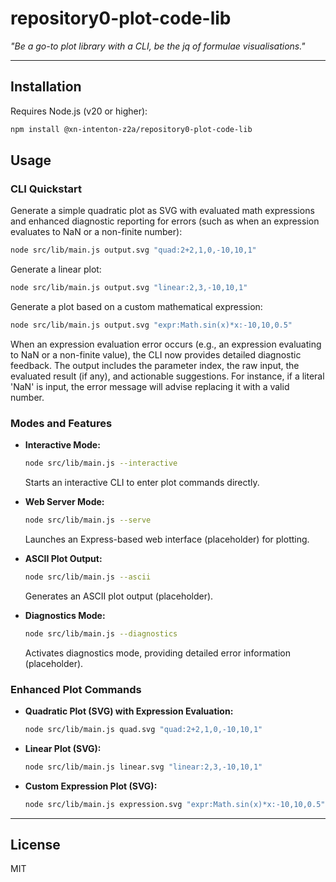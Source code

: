 # repository0-plot-code-lib

_"Be a go-to plot library with a CLI, be the jq of formulae visualisations."_

---

## Installation

Requires Node.js (v20 or higher):

```bash
npm install @xn-intenton-z2a/repository0-plot-code-lib
```

## Usage

### CLI Quickstart

Generate a simple quadratic plot as SVG with evaluated math expressions and enhanced diagnostic reporting for errors (such as when an expression evaluates to NaN or a non-finite number):

```bash
node src/lib/main.js output.svg "quad:2+2,1,0,-10,10,1"
```

Generate a linear plot:

```bash
node src/lib/main.js output.svg "linear:2,3,-10,10,1"
```

Generate a plot based on a custom mathematical expression:

```bash
node src/lib/main.js output.svg "expr:Math.sin(x)*x:-10,10,0.5"
```

When an expression evaluation error occurs (e.g., an expression evaluating to NaN or a non-finite value), the CLI now provides detailed diagnostic feedback. The output includes the parameter index, the raw input, the evaluated result (if any), and actionable suggestions. For instance, if a literal 'NaN' is input, the error message will advise replacing it with a valid number.

### Modes and Features

- **Interactive Mode:**

  ```bash
  node src/lib/main.js --interactive
  ```

  Starts an interactive CLI to enter plot commands directly.

- **Web Server Mode:**

  ```bash
  node src/lib/main.js --serve
  ```

  Launches an Express-based web interface (placeholder) for plotting.

- **ASCII Plot Output:**

  ```bash
  node src/lib/main.js --ascii
  ```

  Generates an ASCII plot output (placeholder).

- **Diagnostics Mode:**

  ```bash
  node src/lib/main.js --diagnostics
  ```

  Activates diagnostics mode, providing detailed error information (placeholder).

### Enhanced Plot Commands

- **Quadratic Plot (SVG) with Expression Evaluation:**

  ```bash
  node src/lib/main.js quad.svg "quad:2+2,1,0,-10,10,1"
  ```

- **Linear Plot (SVG):**

  ```bash
  node src/lib/main.js linear.svg "linear:2,3,-10,10,1"
  ```

- **Custom Expression Plot (SVG):**

  ```bash
  node src/lib/main.js expression.svg "expr:Math.sin(x)*x:-10,10,0.5"
  ```

---

## License

MIT
